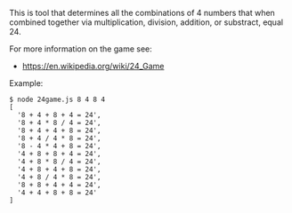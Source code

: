 This is tool that determines all the combinations of 4 numbers that
when combined together via multiplication, division, addition, or
substract, equal 24.

For more information on the game see:
- https://en.wikipedia.org/wiki/24_Game

Example:
```
$ node 24game.js 8 4 8 4
[
  '8 + 4 + 8 + 4 = 24',
  '8 + 4 * 8 / 4 = 24',
  '8 + 4 + 4 + 8 = 24',
  '8 + 4 / 4 * 8 = 24',
  '8 - 4 * 4 + 8 = 24',
  '4 + 8 + 8 + 4 = 24',
  '4 + 8 * 8 / 4 = 24',
  '4 + 8 + 4 + 8 = 24',
  '4 + 8 / 4 * 8 = 24',
  '8 + 8 + 4 + 4 = 24',
  '4 + 4 + 8 + 8 = 24'
]
```

